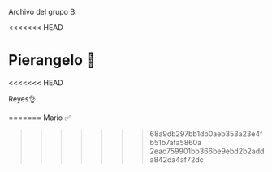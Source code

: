 Archivo del grupo B.



<<<<<<< HEAD



Pierangelo 🙌
=======
<<<<<<< HEAD




Reyes👌



=======
Mario ✅
>>>>>>> 68a9db297bb1db0aeb353a23e4fb51b7afa5860a
>>>>>>> 2eac759901bb366be9ebd2b2adda842da4af72dc
